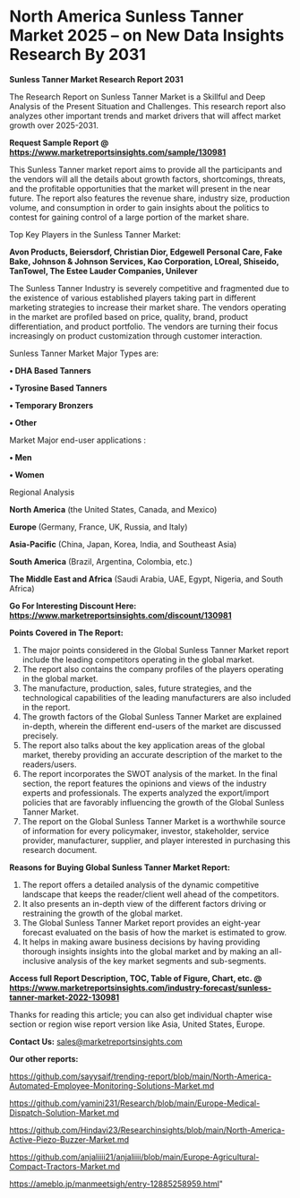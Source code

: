 # North America Sunless Tanner Market 2025 – on New Data Insights Research By 2031

<strong>Sunless Tanner Market Research Report 2031</strong>

The Research Report on Sunless Tanner Market is a Skillful and Deep Analysis of the Present Situation and Challenges. This research report also analyzes other important trends and market drivers that will affect market growth over 2025-2031.

<strong>Request Sample Report @ <a href=https://www.marketreportsinsights.com/sample/130981>https://www.marketreportsinsights.com/sample/130981</a></strong>

This Sunless Tanner market report aims to provide all the participants and the vendors will all the details about growth factors, shortcomings, threats, and the profitable opportunities that the market will present in the near future. The report also features the revenue share, industry size, production volume, and consumption in order to gain insights about the politics to contest for gaining control of a large portion of the market share.

Top Key Players in the Sunless Tanner Market:

<strong>Avon Products, Beiersdorf, Christian Dior, Edgewell Personal Care, Fake Bake, Johnson & Johnson Services, Kao Corporation, LOreal, Shiseido, TanTowel, The Estee Lauder Companies, Unilever</strong>

The Sunless Tanner Industry is severely competitive and fragmented due to the existence of various established players taking part in different marketing strategies to increase their market share. The vendors operating in the market are profiled based on price, quality, brand, product differentiation, and product portfolio. The vendors are turning their focus increasingly on product customization through customer interaction.

Sunless Tanner Market Major Types are:

<strong>• DHA Based Tanners

• Tyrosine Based Tanners

• Temporary Bronzers

• Other</strong>

Market Major end-user applications :

<strong>• Men

• Women</strong>

Regional Analysis

</u><strong><b>North America</b></strong> (the United States, Canada, and Mexico)

<strong><b>Europe </b></strong>(Germany, France, UK, Russia, and Italy)

<strong><b>Asia-Pacific</b></strong> (China, Japan, Korea, India, and Southeast Asia)

<strong><b>South America</b></strong> (Brazil, Argentina, Colombia, etc.)

<strong><b>The Middle East and Africa</b></strong> (Saudi Arabia, UAE, Egypt, Nigeria, and South Africa)

<strong>Go For Interesting Discount Here: <a href=https://www.marketreportsinsights.com/discount/130981>https://www.marketreportsinsights.com/discount/130981</a></strong>

<strong>Points Covered in The Report:</strong>
<ol>
  <li>The major points considered in the Global Sunless Tanner Market report include the leading competitors operating in the global market.</li>
  <li>The report also contains the company profiles of the players operating in the global market.</li>
  <li>The manufacture, production, sales, future strategies, and the technological capabilities of the leading manufacturers are also included in the report.</li>
  <li>The growth factors of the Global Sunless Tanner Market are explained in-depth, wherein the different end-users of the market are discussed precisely.</li>
  <li>The report also talks about the key application areas of the global market, thereby providing an accurate description of the market to the readers/users.</li>
  <li>The report incorporates the SWOT analysis of the market. In the final section, the report features the opinions and views of the industry experts and professionals. The experts analyzed the export/import policies that are favorably influencing the growth of the Global Sunless Tanner Market.</li>
  <li>The report on the Global Sunless Tanner Market is a worthwhile source of information for every policymaker, investor, stakeholder, service provider, manufacturer, supplier, and player interested in purchasing this research document.</li>
</ol>
<strong>Reasons for Buying Global Sunless Tanner Market Report:</strong>

<ol>
  <li>The report offers a detailed analysis of the dynamic competitive landscape that keeps the reader/client well ahead of the competitors.</li>
  <li>It also presents an in-depth view of the different factors driving or restraining the growth of the global market.</li>
  <li>The Global Sunless Tanner Market report provides an eight-year forecast evaluated on the basis of how the market is estimated to grow.</li>
  <li>It helps in making aware business decisions by having providing thorough insights insights into the global market and by making an all-inclusive analysis of the key market segments and sub-segments.</li>
</ol>
<strong>Access full Report Description, TOC, Table of Figure, Chart, etc. @ <a href=https://www.marketreportsinsights.com/industry-forecast/sunless-tanner-market-2022-130981>https://www.marketreportsinsights.com/industry-forecast/sunless-tanner-market-2022-130981</a></strong>


Thanks for reading this article; you can also get individual chapter wise section or region wise report version like Asia, United States, Europe.

<strong>Contact Us:</strong>
sales@marketreportsinsights.com

<strong>Our other reports:</strong>

<a href=https://github.com/sayysaif/trending-report/blob/main/North-America-Automated-Employee-Monitoring-Solutions-Market.md>https://github.com/sayysaif/trending-report/blob/main/North-America-Automated-Employee-Monitoring-Solutions-Market.md</a>

<a href=https://github.com/yamini231/Research/blob/main/Europe-Medical-Dispatch-Solution-Market.md>https://github.com/yamini231/Research/blob/main/Europe-Medical-Dispatch-Solution-Market.md</a>

<a href=https://github.com/Hindavi23/Researchinsights/blob/main/North-America-Active-Piezo-Buzzer-Market.md>https://github.com/Hindavi23/Researchinsights/blob/main/North-America-Active-Piezo-Buzzer-Market.md</a>

<a href=https://github.com/anjaliiii21/anjaliiii/blob/main/Europe-Agricultural-Compact-Tractors-Market.md>https://github.com/anjaliiii21/anjaliiii/blob/main/Europe-Agricultural-Compact-Tractors-Market.md</a>

<a href=https://ameblo.jp/manmeetsigh/entry-12885258959.html>https://ameblo.jp/manmeetsigh/entry-12885258959.html</a>"
